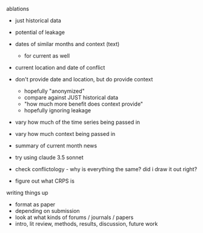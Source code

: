 ablations
- just historical data
- potential of leakage
- dates of similar months and context (text)
  - for current as well
- current location and date of conflict
- don't provide date and location, but do provide context 
  - hopefully "anonymized"
  - compare against JUST historical data 
  - "how much more benefit does context provide"
  - hopefully ignoring leakage 
- vary how much of the time series being passed in
- vary how much context being passed in 
- summary of current month news 
- try using claude 3.5 sonnet

- check conflictology - why is everything the same? did i draw it out right?

- figure out what CRPS is

writing things up
- format as paper
- depending on submission
- look at what kinds of forums / journals / papers 
- intro, lit review, methods, results, discussion, future work